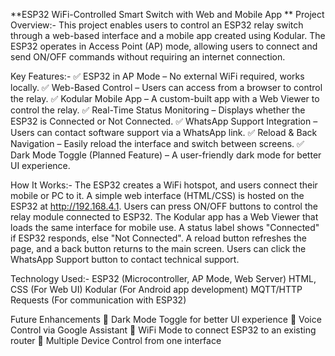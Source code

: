**ESP32 WiFi-Controlled Smart Switch with Web and Mobile App
**
Project Overview:-
This project enables users to control an ESP32 relay switch through a web-based interface and a mobile app created using Kodular. The ESP32 operates in Access Point (AP) mode, allowing users to connect and send ON/OFF commands without requiring an internet connection.

Key Features:-
✅ ESP32 in AP Mode – No external WiFi required, works locally.
✅ Web-Based Control – Users can access from a browser to control the relay.
✅ Kodular Mobile App – A custom-built app with a Web Viewer to control the relay.
✅ Real-Time Status Monitoring – Displays whether the ESP32 is Connected or Not Connected.
✅ WhatsApp Support Integration – Users can contact software support via a WhatsApp link.
✅ Reload & Back Navigation – Easily reload the interface and switch between screens.
✅ Dark Mode Toggle (Planned Feature) – A user-friendly dark mode for better UI experience.

How It Works:-
The ESP32 creates a WiFi hotspot, and users connect their mobile or PC to it.
A simple web interface (HTML/CSS) is hosted on the ESP32 at http://192.168.4.1.
Users can press ON/OFF buttons to control the relay module connected to ESP32.
The Kodular app has a Web Viewer that loads the same interface for mobile use.
A status label shows "Connected" if ESP32 responds, else "Not Connected".
A reload button refreshes the page, and a back button returns to the main screen.
Users can click the WhatsApp Support button to contact technical support.

Technology Used:-
ESP32 (Microcontroller, AP Mode, Web Server)
HTML, CSS (For Web UI)
Kodular (For Android app development)
MQTT/HTTP Requests (For communication with ESP32)

Future Enhancements
🔹 Dark Mode Toggle for better UI experience
🔹 Voice Control via Google Assistant
🔹 WiFi Mode to connect ESP32 to an existing router
🔹 Multiple Device Control from one interface
